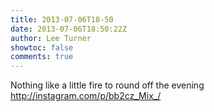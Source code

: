 ```yaml
---
title: 2013-07-06T18-50
date: 2013-07-06T18:50:22Z
author: Lee Turner
showtoc: false
comments: true
---
```


Nothing like a little fire to round off the evening http://instagram.com/p/bb2cz_Mix_/

